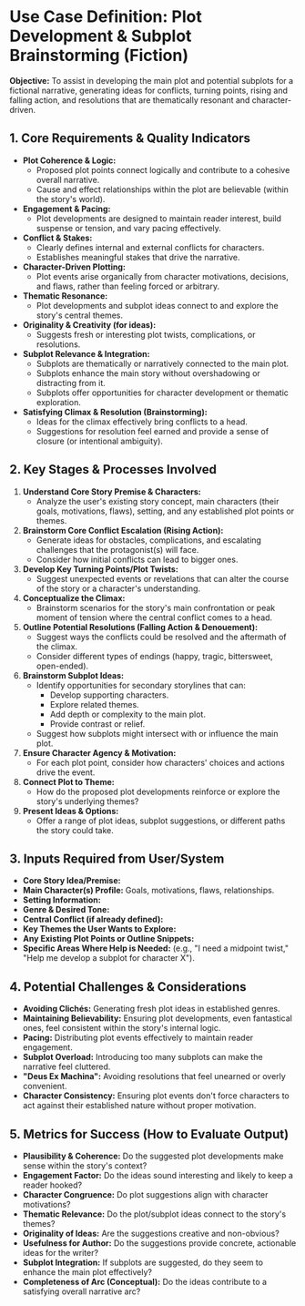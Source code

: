 # Use Case Definition: Plot Development & Subplot Brainstorming (Fiction)

**Objective:** To assist in developing the main plot and potential subplots for a fictional narrative, generating ideas for conflicts, turning points, rising and falling action, and resolutions that are thematically resonant and character-driven.

## 1. Core Requirements & Quality Indicators

*   **Plot Coherence & Logic:**
    *   Proposed plot points connect logically and contribute to a cohesive overall narrative.
    *   Cause and effect relationships within the plot are believable (within the story's world).
*   **Engagement & Pacing:**
    *   Plot developments are designed to maintain reader interest, build suspense or tension, and vary pacing effectively.
*   **Conflict & Stakes:**
    *   Clearly defines internal and external conflicts for characters.
    *   Establishes meaningful stakes that drive the narrative.
*   **Character-Driven Plotting:**
    *   Plot events arise organically from character motivations, decisions, and flaws, rather than feeling forced or arbitrary.
*   **Thematic Resonance:**
    *   Plot developments and subplot ideas connect to and explore the story's central themes.
*   **Originality & Creativity (for ideas):**
    *   Suggests fresh or interesting plot twists, complications, or resolutions.
*   **Subplot Relevance & Integration:**
    *   Subplots are thematically or narratively connected to the main plot.
    *   Subplots enhance the main story without overshadowing or distracting from it.
    *   Subplots offer opportunities for character development or thematic exploration.
*   **Satisfying Climax & Resolution (Brainstorming):**
    *   Ideas for the climax effectively bring conflicts to a head.
    *   Suggestions for resolution feel earned and provide a sense of closure (or intentional ambiguity).

## 2. Key Stages & Processes Involved

1.  **Understand Core Story Premise & Characters:**
    *   Analyze the user's existing story concept, main characters (their goals, motivations, flaws), setting, and any established plot points or themes.
2.  **Brainstorm Core Conflict Escalation (Rising Action):**
    *   Generate ideas for obstacles, complications, and escalating challenges that the protagonist(s) will face.
    *   Consider how initial conflicts can lead to bigger ones.
3.  **Develop Key Turning Points/Plot Twists:**
    *   Suggest unexpected events or revelations that can alter the course of the story or a character's understanding.
4.  **Conceptualize the Climax:**
    *   Brainstorm scenarios for the story's main confrontation or peak moment of tension where the central conflict comes to a head.
5.  **Outline Potential Resolutions (Falling Action & Denouement):**
    *   Suggest ways the conflicts could be resolved and the aftermath of the climax.
    *   Consider different types of endings (happy, tragic, bittersweet, open-ended).
6.  **Brainstorm Subplot Ideas:**
    *   Identify opportunities for secondary storylines that can:
        *   Develop supporting characters.
        *   Explore related themes.
        *   Add depth or complexity to the main plot.
        *   Provide contrast or relief.
    *   Suggest how subplots might intersect with or influence the main plot.
7.  **Ensure Character Agency & Motivation:**
    *   For each plot point, consider how characters' choices and actions drive the event.
8.  **Connect Plot to Theme:**
    *   How do the proposed plot developments reinforce or explore the story's underlying themes?
9.  **Present Ideas & Options:**
    *   Offer a range of plot ideas, subplot suggestions, or different paths the story could take.

## 3. Inputs Required from User/System

*   **Core Story Idea/Premise:**
*   **Main Character(s) Profile:** Goals, motivations, flaws, relationships.
*   **Setting Information:**
*   **Genre & Desired Tone:**
*   **Central Conflict (if already defined):**
*   **Key Themes the User Wants to Explore:**
*   **Any Existing Plot Points or Outline Snippets:**
*   **Specific Areas Where Help is Needed:** (e.g., "I need a midpoint twist," "Help me develop a subplot for character X").

## 4. Potential Challenges & Considerations

*   **Avoiding Clichés:** Generating fresh plot ideas in established genres.
*   **Maintaining Believability:** Ensuring plot developments, even fantastical ones, feel consistent within the story's internal logic.
*   **Pacing:** Distributing plot events effectively to maintain reader engagement.
*   **Subplot Overload:** Introducing too many subplots can make the narrative feel cluttered.
*   **"Deus Ex Machina":** Avoiding resolutions that feel unearned or overly convenient.
*   **Character Consistency:** Ensuring plot events don't force characters to act against their established nature without proper motivation.

## 5. Metrics for Success (How to Evaluate Output)

*   **Plausibility & Coherence:** Do the suggested plot developments make sense within the story's context?
*   **Engagement Factor:** Do the ideas sound interesting and likely to keep a reader hooked?
*   **Character Congruence:** Do plot suggestions align with character motivations?
*   **Thematic Relevance:** Do the plot/subplot ideas connect to the story's themes?
*   **Originality of Ideas:** Are the suggestions creative and non-obvious?
*   **Usefulness for Author:** Do the suggestions provide concrete, actionable ideas for the writer?
*   **Subplot Integration:** If subplots are suggested, do they seem to enhance the main plot effectively?
*   **Completeness of Arc (Conceptual):** Do the ideas contribute to a satisfying overall narrative arc?
